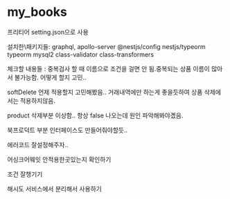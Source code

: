 # my_books

프리티어 setting.json으로 사용

설치한\패키지들: graphql, apollo-server @nestjs/config nestjs/typeorm typeorm mysql2 class-validator class-transformers

체크할 내용들 :
중복검사 할 때 이름으로 조건을 걸면 안 됨.중복되는 상품 이름이 많아서 불가능함.
어떻게 할지 고민..

softDelete 언제 적용할지 고민해봤음.. 거래내역에만 하는게 좋을듯하여 상품 삭제에서는 적용하지않음.

product 삭제부분 이상함.. 항상 false 나오는데 원인 파악해봐야곘음.

북프로덕트 부분 인터페이스도 만들어줘야할듯..

에러코드 잘설정해주자..

어싱크어웨잇 안적용한곳있는지 확인하기

조건 잘챙기기

해시도 서비스에서 분리해서 사용하기
